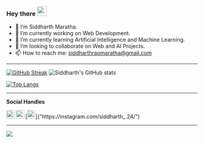 <!-- Hi there 👋-->
### Hey there <img src="https://media.giphy.com/media/hvRJCLFzcasrR4ia7z/giphy.gif" width="25px">

- 👋 I’m Siddharth Maratha.
- 🔭 I’m currently working on Web Development.
- 🌱 I’m currently learning Artificial Intelligence and Machine Learning.
- 👯 I’m looking to collaborate on Web and AI Projects. 
- 📫 How to reach me: siddharthraomaratha@gmail.com 
<hr>


<!--  ![Siddharth's GitHub stats](https://github-readme-stats.vercel.app/api?username=siddharthmaratha&theme=highcontrast&show_icons=true)  -->
[![GitHub Streak](https://github-readme-streak-stats.herokuapp.com/?user=siddharthmaratha&theme=neon-dark)](https://git.io/streak-stats)
![Siddharth's GitHub stats](https://github-readme-stats.vercel.app/api?username=siddharthmaratha&show_icons=true&theme=dark)

[![Top Langs](https://github-readme-stats.vercel.app/api/top-langs/?username=siddharthmaratha&layout=compact)](https://github.com/anuraghazra/github-readme-stats) 
<hr>


<b>Social Handles</b>


<a href="https://www.linkedin.com/in/siddharth-maratha-390993194/">
  <img align="left" alt="Siddharth's LinkedIN" width="22px" src="https://raw.githubusercontent.com/peterthehan/peterthehan/master/assets/linkedin.svg" />
</a>

<a href="https://twitter.com/SiddharthhRao">
  <img align="left" alt="Siddharth Maratha | Twitter" width="22px" src="https://raw.githubusercontent.com/peterthehan/peterthehan/master/assets/twitter.svg" />
</a> 
 [<img alt="Siddharth Maratha | Instagram" width="22px" src="https://image.flaticon.com/icons/png/512/1384/1384063.png">]("https://instagram.com/siddharth_.24/")

<hr>

![](https://komarev.com/ghpvc/?username=your-github-siddharthmaratha&color=red&style=plastic)

